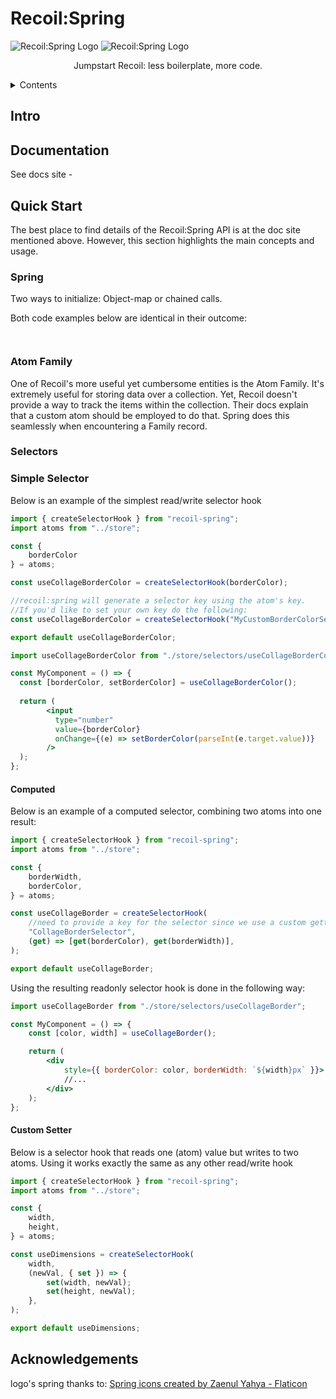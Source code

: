 # Recoil:Spring

![Recoil:Spring Logo](#gh-dark-mode-only)
![Recoil:Spring Logo](#gh-light-mode-only)

<p align="center">Jumpstart Recoil: less boilerplate, more code.</p>

<details>
    <summary>Contents</summary>

* [Intro](#intro)
* [Documentation](#documentation)
* [Installation](#installation)
* [Quick Start](#quickstart)
* [Acknowledgements](#acknowledgements)
</details>

## Intro


## Documentation

See docs site - 

## Quick Start

The best place to find details of the Recoil:Spring API is at the doc site mentioned above.
However, this section highlights the main concepts and usage.

### Spring

Two ways to initialize: Object-map or chained calls.

Both code examples below are identical in their outcome:

```javascript

```

```javascript

```


### Atom Family

One of Recoil's more useful yet cumbersome entities is the Atom Family. It's extremely useful for storing data over a collection.
Yet, Recoil doesn't provide a way to track the items within the collection. Their docs explain that a custom atom should be employed to do that.
Spring does this seamlessly when encountering a Family record.

### Selectors

### Simple Selector

Below is an example of the simplest read/write selector hook 

```javascript
import { createSelectorHook } from "recoil-spring";
import atoms from "../store";

const {
	borderColor
} = atoms;

const useCollageBorderColor = createSelectorHook(borderColor);

//recoil:spring will generate a selector key using the atom's key. 
//If you'd like to set your own key do the following:
const useCollageBorderColor = createSelectorHook("MyCustomBorderColorSelector", borderColor);

export default useCollageBorderColor;
```

```jsx
import useCollageBorderColor from "./store/selectors/useCollageBorderColor";

const MyComponent = () => {
  const [borderColor, setBorderColor] = useCollageBorderColor();
		
  return (
		<input 
          type="number"
          value={borderColor}
          onChange={(e) => setBorderColor(parseInt(e.target.value))}
        />
  );
};
```

#### Computed

Below is an example of a computed selector, combining two atoms into one result: 

```javascript
import { createSelectorHook } from "recoil-spring";
import atoms from "../store";

const {
	borderWidth,
	borderColor,
} = atoms;

const useCollageBorder = createSelectorHook(
	//need to provide a key for the selector since we use a custom getter
	"CollageBorderSelector",
	(get) => [get(borderColor), get(borderWidth)],
);

export default useCollageBorder;
```

Using the resulting readonly selector hook is done in the following way:

```jsx
import useCollageBorder from "./store/selectors/useCollageBorder";

const MyComponent = () => {
	const [color, width] = useCollageBorder();

	return (
		<div
			style={{ borderColor: color, borderWidth: `${width}px` }}>
			//...
		</div>
    );
};

```

#### Custom Setter

Below is a selector hook that reads one (atom) value but writes to two atoms.
Using it works exactly the same as any other read/write hook

```javascript
import { createSelectorHook } from "recoil-spring";
import atoms from "../store";

const {
	width,
	height,
} = atoms;

const useDimensions = createSelectorHook(
	width,
	(newVal, { set }) => {
		set(width, newVal);
		set(height, newVal);
	},
);

export default useDimensions;
```


## Acknowledgements

logo's spring thanks to: <a href="https://www.flaticon.com/free-icons/spring" title="spring icons">Spring icons created by Zaenul Yahya - Flaticon</a>



